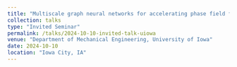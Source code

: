 ```yaml
---
title: "Multiscale graph neural networks for accelerating phase field fracture problems"
collection: talks
type: "Invited Seminar"
permalink: /talks/2024-10-10-invited-talk-uiowa
venue: "Department of Mechanical Engineering, University of Iowa"
date: 2024-10-10
location: "Iowa City, IA"
---
```

